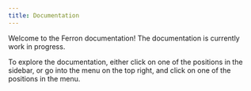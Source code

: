 ```yaml
---
title: Documentation
---
```


Welcome to the Ferron documentation! The documentation is currently work in progress.

To explore the documentation, either click on one of the positions in the sidebar, or go into the menu on the top right, and click on one of the positions in the menu.